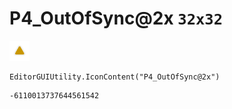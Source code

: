 # P4_OutOfSync@2x `32x32`
<img src="/img/P4_OutOfSync@2x.png" width=32 height=32>

``` CSharp
EditorGUIUtility.IconContent("P4_OutOfSync@2x")
```
```
-6110013737644561542
```
